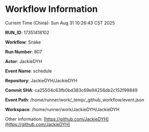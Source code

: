 # Workflow Information

Current Time (China): Sun Aug 31 10:26:43 CST 2025  

**RUN_ID**: 17351418102  

**Workflow**: Snake  

**Run Number**: 807  

**Actor**: JackieDYH  

**Event Name**: schedule  

**Repository**: JackieDYH/JackieDYH  

**Commit SHA**: ca25504c63fb0bd383c69e94256db2c152f99849  

**Event Path**: /home/runner/work/_temp/_github_workflow/event.json  

**Workspace**: /home/runner/work/JackieDYH/JackieDYH  

Other information: [https://github.com/JackieDYH](https://github.com/JackieDYH)
